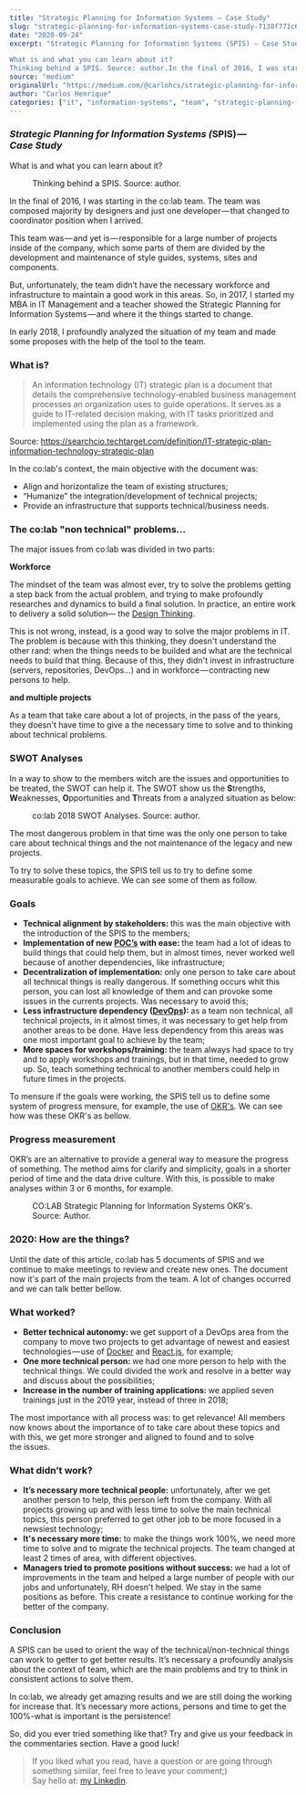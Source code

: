 ```yaml
---
title: "Strategic Planning for Information Systems — Case Study"
slug: "strategic-planning-for-information-systems-case-study-7138f771c642"
date: "2020-09-24"
excerpt: "Strategic Planning for Information Systems (SPIS) — Case Study

What is and what you can learn about it?
Thinking behind a SPIS. Source: author.In the final of 2016, I was starting in the co:lab team..."
source: "medium"
originalUrl: "https://medium.com/@carlohcs/strategic-planning-for-information-systems-case-study-7138f771c642?source=rss-3ad5ddeda9f9------2"
author: "Carlos Henrique"
categories: ["it", "information-systems", "team", "strategic-planning-for-it", "planing-technology"]
---
```


<h3>
<em>Strategic Planning for Information Systems (</em>SPIS)<em> — Case&nbsp;Study</em>
</h3>
<p>What is and what you can learn about&nbsp;it?</p>
<figure><img alt="" src="/static/img/blog/img-1751403617011-ruzeethnn.jpg" data-original-src="https://cdn-images-1.medium.com/max/1024/1*8P7OXntH5MFyX3QjTQgn6w.png"><figcaption>Thinking behind a SPIS. Source:&nbsp;author.</figcaption></figure><p>In the final of 2016, I was starting in the co:lab team. The team was composed majority by designers and just one developer — that changed to coordinator position when I&nbsp;arrived.</p>
<p>This team was — and yet is — responsible for a large number of projects inside of the company, which some parts of them are divided by the development and maintenance of style guides, systems, sites and components.</p>
<p>But, unfortunately, the team didn’t have the necessary workforce and infrastructure to maintain a good work in this areas. So, in 2017, I started my MBA in IT Management and a teacher showed the Strategic Planning for Information Systems — and where it the things started to&nbsp;change.</p>
<p>In early 2018, I profoundly analyzed the situation of my team and made some proposes with the help of the tool to the&nbsp;team.</p>
<h3>What is?</h3>
<blockquote>An information technology (IT) strategic plan is a document that details the comprehensive technology-enabled business management processes an organization uses to guide operations. It serves as a guide to IT-related decision making, with IT tasks prioritized and implemented using the plan as a framework.</blockquote>
<p>Source: <a href="https://searchcio.techtarget.com/definition/IT-strategic-plan-information-technology-strategic-plan">https://searchcio.techtarget.com/definition/IT-strategic-plan-information-technology-strategic-plan</a></p>
<p>In the co:lab's context, the main objective with the document&nbsp;was:</p>
<ul>
<li>Align and horizontalize the team of existing structures;</li>
<li>“Humanize” the integration/development of technical projects;</li>
<li>Provide an infrastructure that supports technical/business needs.</li>
</ul>
<h3>The co:lab "non technical" problems…</h3>
<p>The major issues from co:lab was divided in two&nbsp;parts:</p>
<p><strong>Workforce</strong></p>
<p>The mindset of the team was almost ever, try to solve the problems getting a step back from the actual problem, and trying to make profoundly researches and dynamics to build a final solution. In practice, an entire work to delivery a solid solution— the <a href="https://www.ideou.com/blogs/inspiration/what-is-design-thinking#:~:text=Design%20thinking%20is%20a%20process,%2C%20services%2C%20and%20internal%20processes.">Design Thinking</a>.</p>
<p>This is not wrong, instead, is a good way to solve the major problems in IT. The problem is because with this thinking, they doesn't understand the other rand: when the things needs to be builded and what are the technical needs to build that thing. Because of this, they didn't invest in infrastructure (servers, repositories, DevOps…) and in workforce — contracting new persons to&nbsp;help.</p>
<p><strong>and multiple&nbsp;projects</strong></p>
<p>As a team that take care about a lot of projects, in the pass of the years, they doesn't have time to give a the necessary time to solve and to thinking about technical problems.</p>
<h3>SWOT Analyses</h3>
<p>In a way to show to the members witch are the issues and opportunities to be treated, the SWOT can help it. The SWOT show us the <strong>S</strong>trengths, <strong>W</strong>eaknesses, <strong>O</strong>pportunities and <strong>T</strong>hreats from a analyzed situation as&nbsp;below:</p>
<figure><img alt="" src="/static/img/blog/img-1751403617012-eoml6jg2l.jpg" data-original-src="https://cdn-images-1.medium.com/max/1024/1*ak6_rIUMOtDficqAZewWlw.png"><figcaption>co:lab 2018 SWOT Analyses. Source:&nbsp;author.</figcaption></figure><p>The most dangerous problem in that time was the only one person to take care about technical things and the not maintenance of the legacy and new projects.</p>
<p>To try to solve these topics, the SPIS tell us to try to define some measurable goals to achieve. We can see some of them as&nbsp;follow.</p>
<h3>Goals</h3>
<ul>
<li>
<strong>Technical alignment by stakeholders: </strong>this was the main objective with the introduction of the SPIS to the&nbsp;members;</li>
<li>
<strong>Implementation of new </strong><a href="https://searchcio.techtarget.com/definition/proof-of-concept-POC"><strong>POC’s</strong></a><strong> with ease: </strong>the team had a lot of ideas to build things that could help them, but in almost times, never worked well because of another dependencies, like infrastructure;</li>
<li>
<strong>Decentralization of implementation: </strong>only one person to take care about all technical things is really dangerous. If something occurs whit this person, you can lost all knowledge of them and can provoke some issues in the currents projects. Was necessary to avoid&nbsp;this;</li>
<li>
<strong>Less infrastructure dependency (</strong><a href="https://theagileadmin.com/what-is-devops/"><strong>DevOps</strong></a><strong>): </strong>as a team non technical, all technical projects, in it almost times, it was necessary to get help from another areas to be done. Have less dependency from this areas was one most important goal to achieve by the&nbsp;team;</li>
<li>
<strong>More spaces for workshops/training: </strong>the team always had space to try and to apply workshops and trainings, but in that time, needed to grow up. So, teach something technical to another members could help in future times in the projects.</li>
</ul>
<p>To mensure if the goals were working, the SPIS tell us to define some system of progress mensure, for example, the use of <a href="https://adaptmethodology.com/okr-at-google/">OKR's</a>. We can see how was these OKR's as&nbsp;bellow.</p>
<h3>Progress measurement</h3>
<p>OKR’s are an alternative to provide a general way to measure the progress of something. The method aims for clarify and simplicity, goals in a shorter period of time and the data drive culture. With this, is possible to make analyses within 3 or 6 months, for&nbsp;example.</p>
<figure><img alt="" src="/static/img/blog/img-1751403617013-pxbtw1rw9.jpg" data-original-src="https://cdn-images-1.medium.com/max/1024/1*Jf1T0Rzx41N9n6q3Cjtp-w.png"><figcaption>CO:LAB Strategic Planning for Information Systems OKR's. Source:&nbsp;Author.</figcaption></figure><h3>2020: How are the&nbsp;things?</h3>
<p>Until the date of this article, co:lab has 5 documents of SPIS and we continue to make meetings to review and create new ones. The document now it's part of the main projects from the team. A lot of changes occurred and we can talk better&nbsp;bellow.</p>
<h3>What worked?</h3>
<ul>
<li>
<strong>Better technical autonomy: </strong>we get support of a DevOps area from the company to move two projects to get advantage of newest and easiest technologies — use of <a href="https://www.docker.com/">Docker</a> and <a href="https://reactjs.org/">React.js</a>, for&nbsp;example;</li>
<li>
<strong>One more technical person: </strong>we had one more person to help with the technical things. We could divided the work and resolve in a better way and discuss about the possibilities;</li>
<li>
<strong>Increase in the number of training applications: </strong>we applied seven trainings just in the 2019 year, instead of three in&nbsp;2018;</li>
</ul>
<p>The most importance with all process was: to get relevance! All members now knows about the importance of to take care about these topics and with this, we get more stronger and aligned to found and to solve the&nbsp;issues.</p>
<h3>What didn’t&nbsp;work?</h3>
<ul>
<li>
<strong>It’s necessary more technical people:</strong> unfortunately, after we get another person to help, this person left from the company. With all projects growing up and with less time to solve the main technical topics, this person preferred to get other job to be more focused in a newsiest technology;</li>
<li>
<strong>It's necessary more time: </strong>to make the things work 100%, we need more time to solve and to migrate the technical projects. The team changed at least 2 times of area, with different objectives.</li>
<li>
<strong>Managers tried to promote positions without success: </strong>we had a lot of improvements in the team and helped a large number of people with our jobs and unfortunately, RH doesn't helped. We stay in the same positions as before. This create a resistance to continue working for the better of the&nbsp;company.</li>
</ul>
<h3>Conclusion</h3>
<p>A SPIS can be used to orient the way of the technical/non-technical things can work to getter to get better results. It’s necessary a profoundly analysis about the context of team, which are the main problems and try to think in consistent actions to solve&nbsp;them.</p>
<p>In co:lab, we already get amazing results and we are still doing the working for increase that. It’s necessary more actions, persons and time to get the 100%-what is important is the persistence!</p>
<p>So, did you ever tried something like that? Try and give us your feedback in the commentaries section. Have a good&nbsp;luck!</p>
<blockquote>If you liked what you read, have a question or are going through something similar, feel free to leave your comment;)<br>Say hello at: <a href="https://www.linkedin.com/in/carlohcs">my Linkedin</a>.</blockquote>
<img src="/static/img/blog/img-1751403617014-zg97knswy.jpg" width="1" height="1" alt="" data-original-src="https://medium.com/_/stat?event=post.clientViewed&amp;referrerSource=full_rss&amp;postId=7138f771c642">
